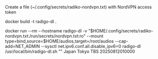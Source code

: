 Create a file (~/.config/secrets/radiko-nordvpn.txt) with NordVPN access token

docker build -t radigo-dl .

docker run --rm --hostname radigo-dl -v "$HOME/.config/secrets/radiko-nordvpn.txt:/run/secrets/nordvpn.txt:ro" --mount type=bind,source=$HOME/audios,target=/root/audios --cap-add=NET_ADMIN --sysctl net.ipv6.conf.all.disable_ipv6=0 radigo-dl /usr/local/bin/radigo-dl.sh "" Japan Tokyo TBS 20250812010000
